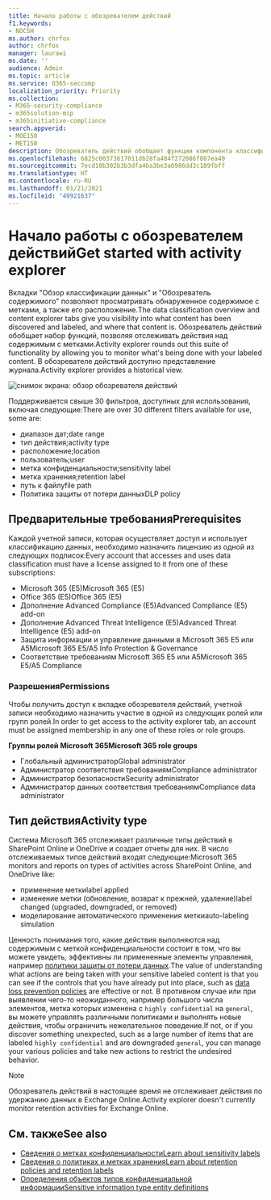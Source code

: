 ```yaml
---
title: Начало работы с обозревателем действий
f1.keywords:
- NOCSH
ms.author: chrfox
author: chrfox
manager: laurawi
ms.date: ''
audience: Admin
ms.topic: article
ms.service: O365-seccomp
localization_priority: Priority
ms.collection:
- M365-security-compliance
- m365solution-mip
- m365initiative-compliance
search.appverid:
- MOE150
- MET150
description: Обозреватель действий обобщает функции компонента классификации данных, позволяя просматривать и фильтровать действия, выполняемые пользователями над содержимым с метками.
ms.openlocfilehash: 6825c00373617011db28fa484f272086f887ea40
ms.sourcegitcommit: 7ecd10b302b3b3dfa4ba3be3a6986dd3c189fbff
ms.translationtype: HT
ms.contentlocale: ru-RU
ms.lasthandoff: 01/21/2021
ms.locfileid: "49921637"
---
```

# <a name="get-started-with-activity-explorer"></a><span data-ttu-id="5db2e-103">Начало работы с обозревателем действий</span><span class="sxs-lookup"><span data-stu-id="5db2e-103">Get started with activity explorer</span></span>

<span data-ttu-id="5db2e-104">Вкладки "Обзор классификации данных" и "Обозреватель содержимого" позволяют просматривать обнаруженное содержимое с метками, а также его расположение.</span><span class="sxs-lookup"><span data-stu-id="5db2e-104">The data classification overview and content explorer tabs give you visibility into what content has been discovered and labeled, and where that content is.</span></span> <span data-ttu-id="5db2e-105">Обозреватель действий обобщает набор функций, позволяя отслеживать действия над содержимым с метками.</span><span class="sxs-lookup"><span data-stu-id="5db2e-105">Activity explorer rounds out this suite of functionality by allowing you to monitor what's being done with your labeled content.</span></span> <span data-ttu-id="5db2e-106">В обозревателе действий доступно представление журнала.</span><span class="sxs-lookup"><span data-stu-id="5db2e-106">Activity explorer provides a historical view.</span></span>

![снимок экрана: обзор обозревателя действий](../media/data-classification-activity-explorer-1.png)

<span data-ttu-id="5db2e-108">Поддерживается свыше 30 фильтров, доступных для использования, включая следующие:</span><span class="sxs-lookup"><span data-stu-id="5db2e-108">There are over 30 different filters available for use, some are:</span></span>

- <span data-ttu-id="5db2e-109">диапазон дат;</span><span class="sxs-lookup"><span data-stu-id="5db2e-109">date range</span></span>
- <span data-ttu-id="5db2e-110">тип действия;</span><span class="sxs-lookup"><span data-stu-id="5db2e-110">activity type</span></span>
- <span data-ttu-id="5db2e-111">расположение;</span><span class="sxs-lookup"><span data-stu-id="5db2e-111">location</span></span>
- <span data-ttu-id="5db2e-112">пользователь;</span><span class="sxs-lookup"><span data-stu-id="5db2e-112">user</span></span>
- <span data-ttu-id="5db2e-113">метка конфиденциальности;</span><span class="sxs-lookup"><span data-stu-id="5db2e-113">sensitivity label</span></span>
- <span data-ttu-id="5db2e-114">метка хранения;</span><span class="sxs-lookup"><span data-stu-id="5db2e-114">retention label</span></span>
- <span data-ttu-id="5db2e-115">путь к файлу</span><span class="sxs-lookup"><span data-stu-id="5db2e-115">file path</span></span>
- <span data-ttu-id="5db2e-116">Политика защиты от потери данных</span><span class="sxs-lookup"><span data-stu-id="5db2e-116">DLP policy</span></span>


## <a name="prerequisites"></a><span data-ttu-id="5db2e-117">Предварительные требования</span><span class="sxs-lookup"><span data-stu-id="5db2e-117">Prerequisites</span></span>

<span data-ttu-id="5db2e-118">Каждой учетной записи, которая осуществляет доступ и использует классификацию данных, необходимо назначить лицензию из одной из следующих подписок:</span><span class="sxs-lookup"><span data-stu-id="5db2e-118">Every account that accesses and uses data classification must have a license assigned to it from one of these subscriptions:</span></span>

- <span data-ttu-id="5db2e-119">Microsoft 365 (E5)</span><span class="sxs-lookup"><span data-stu-id="5db2e-119">Microsoft 365 (E5)</span></span>
- <span data-ttu-id="5db2e-120">Office 365 (E5)</span><span class="sxs-lookup"><span data-stu-id="5db2e-120">Office 365 (E5)</span></span>
- <span data-ttu-id="5db2e-121">Дополнение Advanced Compliance (E5)</span><span class="sxs-lookup"><span data-stu-id="5db2e-121">Advanced Compliance (E5) add-on</span></span>
- <span data-ttu-id="5db2e-122">Дополнение Advanced Threat Intelligence (E5)</span><span class="sxs-lookup"><span data-stu-id="5db2e-122">Advanced Threat Intelligence (E5) add-on</span></span>
- <span data-ttu-id="5db2e-123">Защита информации и управление данными в Microsoft 365 E5 или A5</span><span class="sxs-lookup"><span data-stu-id="5db2e-123">Microsoft 365 E5/A5 Info Protection & Governance</span></span>
- <span data-ttu-id="5db2e-124">Соответствие требованиям Microsoft 365 E5 или A5</span><span class="sxs-lookup"><span data-stu-id="5db2e-124">Microsoft 365 E5/A5 Compliance</span></span>

### <a name="permissions"></a><span data-ttu-id="5db2e-125">Разрешения</span><span class="sxs-lookup"><span data-stu-id="5db2e-125">Permissions</span></span>

 <span data-ttu-id="5db2e-126">Чтобы получить доступ к вкладке обозревателя действий, учетной записи необходимо назначить участие в одной из следующих ролей или групп ролей.</span><span class="sxs-lookup"><span data-stu-id="5db2e-126">In order to get access to the activity explorer tab, an account must be assigned membership in any one of these roles or role groups.</span></span>

<span data-ttu-id="5db2e-127">**Группы ролей Microsoft 365**</span><span class="sxs-lookup"><span data-stu-id="5db2e-127">**Microsoft 365 role groups**</span></span>

- <span data-ttu-id="5db2e-128">Глобальный администратор</span><span class="sxs-lookup"><span data-stu-id="5db2e-128">Global administrator</span></span>
- <span data-ttu-id="5db2e-129">Администратор соответствия требованиям</span><span class="sxs-lookup"><span data-stu-id="5db2e-129">Compliance administrator</span></span>
- <span data-ttu-id="5db2e-130">Администратор безопасности</span><span class="sxs-lookup"><span data-stu-id="5db2e-130">Security administrator</span></span>
- <span data-ttu-id="5db2e-131">Администратор данных соответствия требованиям</span><span class="sxs-lookup"><span data-stu-id="5db2e-131">Compliance data administrator</span></span>

## <a name="activity-type"></a><span data-ttu-id="5db2e-132">Тип действия</span><span class="sxs-lookup"><span data-stu-id="5db2e-132">Activity type</span></span>

<span data-ttu-id="5db2e-133">Система Microsoft 365 отслеживает различные типы действий в SharePoint Online и OneDrive и создает отчеты для них. В число отслеживаемых типов действий входят следующие:</span><span class="sxs-lookup"><span data-stu-id="5db2e-133">Microsoft 365 monitors and reports on types of activities across SharePoint Online, and OneDrive like:</span></span>

- <span data-ttu-id="5db2e-134">применение метки</span><span class="sxs-lookup"><span data-stu-id="5db2e-134">label applied</span></span>
- <span data-ttu-id="5db2e-135">изменение метки (обновление, возврат к прежней, удаление)</span><span class="sxs-lookup"><span data-stu-id="5db2e-135">label changed (upgraded, downgraded, or removed)</span></span>
- <span data-ttu-id="5db2e-136">моделирование автоматического применения метки</span><span class="sxs-lookup"><span data-stu-id="5db2e-136">auto-labeling simulation</span></span>

<span data-ttu-id="5db2e-137">Ценность понимания того, какие действия выполняются над содержимым с меткой конфиденциальности состоит в том, что вы можете увидеть, эффективны ли примененные элементы управления, например [политики защиты от потери данных](data-loss-prevention-policies.md).</span><span class="sxs-lookup"><span data-stu-id="5db2e-137">The value of understanding what actions are being taken with your sensitive labeled content is that you can see if the controls that you have already put into place, such as [data loss prevention policies](data-loss-prevention-policies.md) are effective or not.</span></span> <span data-ttu-id="5db2e-138">В противном случае или при выявлении чего-то неожиданного, например большого числа элементов, метка которых изменена с `highly confidential` на `general`, вы можете управлять различными политиками и выполнять новые действия, чтобы ограничить нежелательное поведение.</span><span class="sxs-lookup"><span data-stu-id="5db2e-138">If not, or if you discover something unexpected, such as a large number of items that are labeled `highly confidential` and are downgraded `general`, you can manage your various policies and take new actions to restrict the undesired behavior.</span></span>

> [!NOTE]
> <span data-ttu-id="5db2e-139">Обозреватель действий в настоящее время не отслеживает действия по удержанию данных в Exchange Online.</span><span class="sxs-lookup"><span data-stu-id="5db2e-139">Activity explorer doesn't currently monitor retention activities for Exchange Online.</span></span>

## <a name="see-also"></a><span data-ttu-id="5db2e-140">См. также</span><span class="sxs-lookup"><span data-stu-id="5db2e-140">See also</span></span>
- [<span data-ttu-id="5db2e-141">Сведения о метках конфиденциальности</span><span class="sxs-lookup"><span data-stu-id="5db2e-141">Learn about sensitivity labels</span></span>](sensitivity-labels.md)
- [<span data-ttu-id="5db2e-142">Сведения о политиках и метках хранения</span><span class="sxs-lookup"><span data-stu-id="5db2e-142">Learn about retention policies and retention labels</span></span>](retention.md)
- [<span data-ttu-id="5db2e-143">Определения объектов типов конфиденциальной информации</span><span class="sxs-lookup"><span data-stu-id="5db2e-143">Sensitive information type entity definitions</span></span>](sensitive-information-type-entity-definitions.md)

